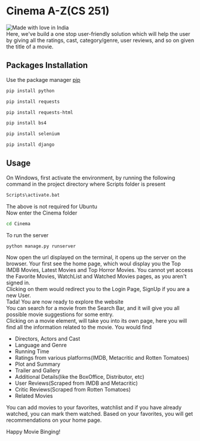# Cinema A-Z(CS 251)

![Made with love in India](https://madewithlove.now.sh/in) <br>
Here, we've build a one stop user-friendly solution which will help the user by giving all the ratings, cast, category/genre, user reviews, and so on given the title of a movie. 

## Packages Installation
Use the package manager [pip](https://pip.pypa.io/en/stable/)
```bash
pip install python
```
```bash
pip install requests
```
```bash
pip install requests-html
```
```bash
pip install bs4
```
```bash
pip install selenium
```
```bash
pip install django
```
## Usage
On Windows, first activate the environment, by running the following command in the project directory where Scripts folder is present
```bash
Scripts\activate.bat
```
The above is not required for Ubuntu<br>
Now enter the Cinema folder
```bash
cd Cinema
```
To run the server
```bash
python manage.py runserver
```
Now open the url displayed on the terminal, it opens up the server on the browser. Your first see the home page, which woul display you the Top IMDB Movies, Latest Movies and Top Horror Movies. You cannot yet access the Favorite Movies, WatchList and Watched Movies pages, as you aren't signed in.<br>
Clicking on them would redirect you to the Login Page, SignUp if you are a new User. <br>
Tada! You are now ready to explore the website <br>
You can search for a movie from the Search Bar, and it will give you all possible movie suggestions for some entry.<br>
Clicking on a movie element, will take you into its own page, here you will find all the information related to the movie. You would find
* Directors, Actors and Cast
* Language and Genre
* Running Time
* Ratings from various platforms(IMDB, Metacritic and Rotten Tomatoes)
* Plot and Summary 
* Trailer and Gallery
* Additional Details(like the BoxOffice, Distributor, etc)
* User Reviews(Scraped from IMDB and Metacritic)
* Critic Reviews(Scraped from Rotten Tomatoes)
* Related Movies

You can add movies to your favorites, watchlist and if you have already watched, you can mark them watched. Based on your favorites, you will get recommendations on your home page. <br>

Happy Movie Binging!
